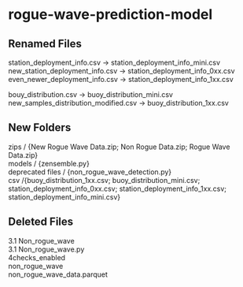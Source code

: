 # rogue-wave-prediction-model

## Renamed Files
station_deployment_info.csv -> station_deployment_info_mini.csv <br />
new_station_deployment_info.csv -> station_deployment_info_0xx.csv <br />
even_newer_deployment_info.csv -> station_deployment_info_1xx.csv <br />

bouy_distribution.csv -> buoy_distribution_mini.csv <br />
new_samples_distribution_modified.csv -> buoy_distribution_1xx.csv <br />

## New Folders
zips / {New Rogue Wave Data.zip; Non Rogue Data.zip; Rogue Wave Data.zip} <br />
models / {zensemble.py} <br />
deprecated files / {non_rogue_wave_detection.py} <br />
csv /{buoy_distribution_1xx.csv; buoy_distribution_mini.csv; <br />
    station_deployment_info_0xx.csv; station_deployment_info_1xx.csv; station_deployment_info_mini.csv} <br />

## Deleted Files
3.1 Non_rogue_wave <br />
3.1 Non_rogue_wave.py <br />
4checks_enabled <br />
non_rogue_wave <br />
non_rogue_wave_data.parquet <br />
